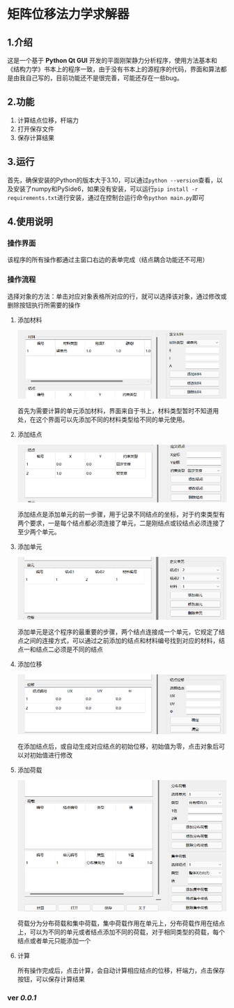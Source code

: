 # 矩阵位移法力学求解器

## 1.介绍

这是一个基于 **Python Qt GUI** 开发的平面刚架静力分析程序，使用方法基本和《结构力学》书本上的程序一致，由于没有书本上的源程序的代码，界面和算法都是由我自己写的，目前功能还不是很完善，可能还存在一些bug。

## 2.功能

1. 计算结点位移，杆端力
2. 打开保存文件
3. 保存计算结果

## 3.运行

首先，确保安装的Python的版本大于3.10，可以通过`python --version`查看，以及安装了numpy和PySide6，如果没有安装，可以运行`pip install -r requirements.txt`进行安装，通过在控制台运行命令`python main.py`即可

## 4.使用说明

### 操作界面

该程序的所有操作都通过主窗口右边的表单完成（结点耦合功能还不可用）

### 操作流程

选择对象的方法：单击对应对象表格所对应的行，就可以选择该对象，通过修改或删除按钮执行所需要的操作

1. 添加材料

   ![3](./assets/imgs/3.png)

   首先为需要计算的单元添加材料，界面来自于书上，材料类型暂时不知道用处，在这个界面可以先添加不同的材料类型给不同的单元使用。

2. 添加结点

   ![4](./assets/imgs/4.png)

   添加结点是添加单元的前一步骤，用于记录不同结点的坐标，对于约束类型有两个要求，一是每个结点都必须连接了单元，二是刚结点或铰结点必须连接了至少两个单元。

3. 添加单元

   ![5](./assets/imgs/5.png)

   添加单元是这个程序的最重要的步骤，两个结点连接成一个单元，它规定了结点之间的连接方式，可以通过之前添加的结点和材料编号找到对应的材料，结点一和结点二必须是不同的结点

4. 添加位移

   ![6](./assets/imgs/6.png)

   在添加结点后，或自动生成对应结点的初始位移，初始值为零，点击对象后可以对初始值进行修改

5. 添加荷载

   ![7](./assets/imgs/7.png)

   荷载分为分布荷载和集中荷载，集中荷载作用在单元上，分布荷载作用在结点上，可以为不同的单元或者结点添加不同的荷载，对于相同类型的荷载，每个结点或者单元只能添加一个

6. 计算

   所有操作完成后，点击计算，会自动计算相应结点的位移，杆端力，点击保存按钮，可以保存计算结果

### ver _0.0.1_
